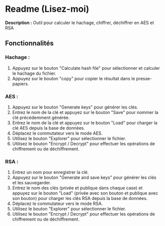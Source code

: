 # Readme (Lisez-moi)

**Description :** Outil pour calculer le hachage, chiffrer, déchiffrer en AES et RSA

## Fonctionnalités

### Hachage :

1. Appuyez sur le bouton "Calculate hash file" pour sélectionner et calculer le hachage du fichier.
2. Appuyez sur le bouton "copy" pour copier le résultat dans le presse-papiers.

### AES :

1. Appuyez sur le bouton "Generate keys" pour générer les clés.
2. Entrez le nom de la clé et appuyez sur le bouton "Save" pour nommer la clé précédemment générée.
3. Entrez le nom de la clé et appuyez sur le bouton "Load" pour charger la clé AES depuis la base de données.
4. Déplacez le commutateur vers le mode AES.
5. Utilisez le bouton "Explorer" pour sélectionner le fichier.
6. Utilisez le bouton "Encrypt / Decrypt" pour effectuer les opérations de chiffrement ou de déchiffrement.

### RSA :

1. Entrez un nom pour enregistrer la clé.
2. Appuyez sur le bouton "Generate and save keys" pour générer les clés et les sauvegarder.
3. Entrez le nom des clés (privée et publique dans chaque case) et appuyez sur le bouton "Load" (privée avec son bouton et publique avec son bouton) pour charger les clés RSA depuis la base de données.
4. Déplacez le commutateur vers le mode RSA.
5. Utilisez le bouton "Explorer" pour sélectionner le fichier.
6. Utilisez le bouton "Encrypt / Decrypt" pour effectuer les opérations de chiffrement ou de déchiffrement.
